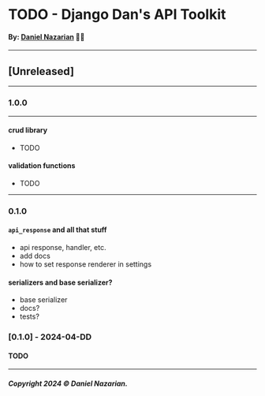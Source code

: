 # TODO - Django Dan's API Toolkit
#### By: [Daniel Nazarian](https://danielnazarian) 🐧👹

-------------------------------------------------------
## [Unreleased]
-----
### 1.0.0


-----

#### crud library
- TODO


#### validation functions
- TODO




-----
### 0.1.0



#### `api_response` and all that stuff
- api response, handler, etc.
- add docs
- how to set response renderer in settings


#### serializers and base serializer?
- base serializer
- docs?
- tests?



### [0.1.0] - 2024-04-DD
#### TODO

-------------------------------------------------------

##### Copyright 2024 © Daniel Nazarian.
